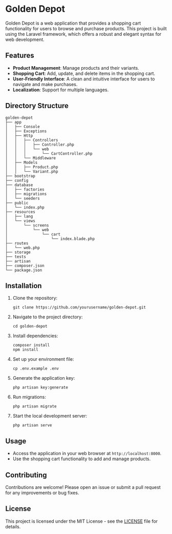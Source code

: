 # Golden Depot

Golden Depot is a web application that provides a shopping cart functionality for users to browse and purchase products. This project is built using the Laravel framework, which offers a robust and elegant syntax for web development.

## Features

- **Product Management**: Manage products and their variants.
- **Shopping Cart**: Add, update, and delete items in the shopping cart.
- **User-Friendly Interface**: A clean and intuitive interface for users to navigate and make purchases.
- **Localization**: Support for multiple languages.

## Directory Structure

```
golden-depot
├── app
│   ├── Console
│   ├── Exceptions
│   ├── Http
│   │   ├── Controllers
│   │   │   ├── Controller.php
│   │   │   └── web
│   │   │       └── CartController.php
│   │   └── Middleware
│   ├── Models
│   │   ├── Product.php
│   │   └── Variant.php
├── bootstrap
├── config
├── database
│   ├── factories
│   ├── migrations
│   └── seeders
├── public
│   └── index.php
├── resources
│   ├── lang
│   └── views
│       └── screens
│           └── web
│               └── cart
│                   └── index.blade.php
├── routes
│   └── web.php
├── storage
├── tests
├── artisan
├── composer.json
└── package.json
```

## Installation

1. Clone the repository:
   ```
   git clone https://github.com/yourusername/golden-depot.git
   ```

2. Navigate to the project directory:
   ```
   cd golden-depot
   ```

3. Install dependencies:
   ```
   composer install
   npm install
   ```

4. Set up your environment file:
   ```
   cp .env.example .env
   ```

5. Generate the application key:
   ```
   php artisan key:generate
   ```

6. Run migrations:
   ```
   php artisan migrate
   ```

7. Start the local development server:
   ```
   php artisan serve
   ```

## Usage

- Access the application in your web browser at `http://localhost:8000`.
- Use the shopping cart functionality to add and manage products.

## Contributing

Contributions are welcome! Please open an issue or submit a pull request for any improvements or bug fixes.

## License

This project is licensed under the MIT License - see the [LICENSE](LICENSE) file for details.